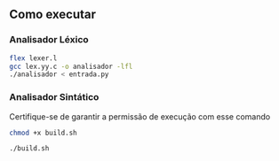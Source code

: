 ## Como executar

### Analisador Léxico

```bash
flex lexer.l
gcc lex.yy.c -o analisador -lfl
./analisador < entrada.py
```
### Analisador Sintático
Certifique-se de garantir a permissão de execução com esse comando 

```bash
chmod +x build.sh
```
```bash
./build.sh
```